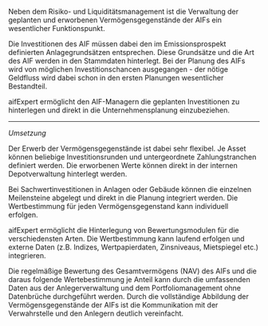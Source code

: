 Neben dem Risiko- und Liquiditätsmanagement ist die Verwaltung der geplanten und erworbenen
Vermögensgegenstände der AIFs ein wesentlicher Funktionspunkt.

Die Investitionen des AIF müssen dabei den im Emissionsprospekt definierten Anlagegrundsätzen
entsprechen. Diese Grundsätze und die Art des AIF werden in den Stammdaten hinterlegt.
Bei der Planung des AIFs wird von möglichen Investitionschancen ausgegangen - der nötige
Geldfluss wird dabei schon in den ersten Planungen wesentlicher Bestandteil.

aifExpert ermöglicht den AIF-Managern die geplanten Investitionen zu hinterlegen und direkt
in die Unternehmensplanung einzubeziehen.


----------

*Umsetzung*

Der Erwerb der Vermögensgegenstände ist dabei sehr flexibel. Je Asset können beliebige
Investitionsrunden und untergeordnete Zahlungstranchen definiert werden. Die erworbenen
Werte können direkt in der internen Depotverwaltung hinterlegt werden.

Bei Sachwertinvestitionen in Anlagen oder Gebäude können die einzelnen Meilensteine abgelegt
und direkt in die Planung integriert werden. Die Wertbestimmung für jeden Vermögensgegenstand
kann individuell erfolgen.

aifExpert ermöglicht die Hinterlegung von Bewertungsmodulen für die verschiedensten
Arten. Die Wertbestimmung kann laufend erfolgen und externe Daten (z.B. Indizes, Wertpapierdaten,
Zinsniveaus, Mietspiegel etc.) integrieren.

Die regelmäßige Bewertung des Gesamtvermögens (NAV) des AIFs und die daraus folgende
Wertebestimmung je Anteil kann durch die umfassenden Daten aus der Anlegerverwaltung
und dem Portfoliomanagement ohne Datenbrüche durchgeführt werden.
Durch die vollständige Abbildung der Vermögensgegenstände der AIFs ist die Kommunikation
mit der Verwahrstelle und den Anlegern deutlich vereinfacht.
